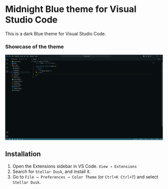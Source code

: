 # Midnight Blue theme for Visual Studio Code

This is a dark Blue theme for Visual Studio Code.

### Showcase of the theme
![alt text](image.png)

## Installation

1. Open the Extensions sidebar in VS Code. `View → Extensions`
2. Search for `Stellar Dusk`, and install it.
3. Go to `File → Preferences → Color Theme` (or `Ctrl+K Ctrl+T`) and select `Stellar Dusk`.